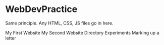# WebDevPractice
Same principle. Any HTML, CSS, JS files go in here.

My First Website
My Second Website
Directory Experiments
Marking up a letter
